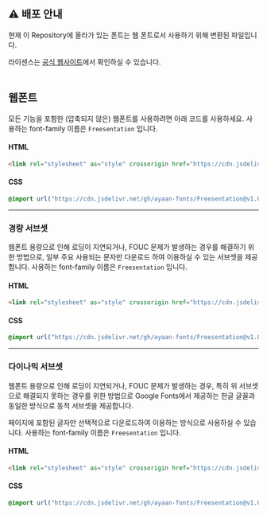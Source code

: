## ⚠️ 배포 안내
현재 이 Repository에 올라가 있는 폰트는 웹 폰트로서 사용하기 위해 변환된 파일입니다.

라이센스는 [공식 웹사이트](https://freesentation.blog/#license)에서 확인하실 수 있습니다.<br /><br />

## 웹폰트

모든 기능을 포함한 (압축되지 않은) 웹폰트를 사용하려면 아래 코드를 사용하세요. 사용하는 font-family 이름은 `Freesentation` 입니다.

#### HTML

```html
<link rel="stylesheet" as="style" crossorigin href="https://cdn.jsdelivr.net/gh/ayaan-fonts/Freesentation@v1.004/fonts/webfonts/Freesentation.css" />
```

#### CSS

```css
@import url("https://cdn.jsdelivr.net/gh/ayaan-fonts/Freesentation@v1.004/fonts/webfonts/Freesentation.css");
```

---

### 경량 서브셋

웹폰트 용량으로 인해 로딩이 지연되거나, FOUC 문제가 발생하는 경우를 해결하기 위한 방법으로, 일부 주요 사용되는 문자만 다운로드 하여 이용하실 수 있는 서브셋을 제공합니다. 사용하는 font-family 이름은 `Freesentation` 입니다.

#### HTML

```html
<link rel="stylesheet" as="style" crossorigin href="https://cdn.jsdelivr.net/gh/ayaan-fonts/Freesentation@v1.004/fonts/webfonts/Freesentation-subset.css" />
```

#### CSS

```css
@import url("https://cdn.jsdelivr.net/gh/ayaan-fonts/Freesentation@v1.004/fonts/webfonts/Freesentation-subset.css");
```

---

### 다이나믹 서브셋

웹폰트 용량으로 인해 로딩이 지연되거나, FOUC 문제가 발생하는 경우, 특히 위 서브셋으로 해결되지 못하는 경우를 위한 방법으로 Google Fonts에서 제공하는 한글 글꼴과 동일한 방식으로 동적 서브셋을 제공합니다.

페이지에 포함된 글자만 선택적으로 다운로드하여 이용하는 방식으로 사용하실 수 있습니다. 사용하는 font-family 이름은 `Freesentation` 입니다.

#### HTML

```html
<link rel="stylesheet" as="style" crossorigin href="https://cdn.jsdelivr.net/gh/ayaan-fonts/Freesentation@v1.004/fonts/webfonts/Freesentation-dynamic-subset.css" />
```

#### CSS

```css
@import url("https://cdn.jsdelivr.net/gh/ayaan-fonts/Freesentation@v1.004/fonts/webfonts/Freesentation-dynamic-subset.css");
```
